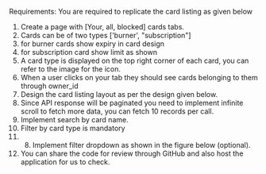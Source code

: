 Requirements: You are required to replicate the card listing as given below
1. Create a page with [Your, all, blocked] cards tabs.
2. Cards can be of two types ['burner', "subscription"]
1. for burner cards show expiry in card design
2. for subscription card show limit as shown
3. A card type is displayed on the top right corner of each card, you can refer to
the image for the icon.
3. When a user clicks on your tab they should see cards belonging to them through
owner_id
4. Design the card listing layout as per the design given below.
5. Since API response will be paginated you need to implement infinite scroll to fetch
more data, you can fetch 10 records per call.
6. Implement search by card name.
7. Filter by card type is mandatory
8. 8. Implement filter dropdown as shown in the figure below (optional).
9. You can share the code for review through GitHub and also host the application for
us to check.
